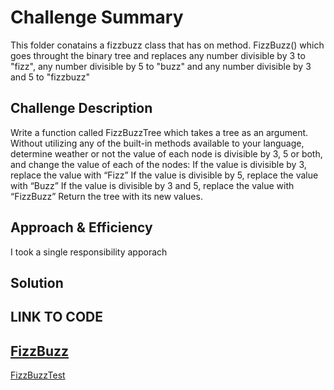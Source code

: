 # Challenge Summary
<!-- Short summary or background information -->
This folder conatains a fizzbuzz class that has on method. FizzBuzz() which goes throught the binary tree and replaces any number divisible by
3 to "fizz", any number divisible by 5 to "buzz" and any number divisible by 3 and 5 to "fizzbuzz"

## Challenge Description
<!-- Description of the challenge -->
Write a function called FizzBuzzTree which takes a tree as an argument.
Without utilizing any of the built-in methods available to your language, determine weather or not the value of each node is divisible by 3, 5 or both, and change the value of each of the nodes:
If the value is divisible by 3, replace the value with “Fizz”
If the value is divisible by 5, replace the value with “Buzz”
If the value is divisible by 3 and 5, replace the value with “FizzBuzz”
Return the tree with its new values.

## Approach & Efficiency
<!-- What approach did you take? Why? What is the Big O space/time for this approach? -->
I took a single responsibility apporach 

## Solution
<!-- Embedded whiteboard image -->


## LINK TO CODE
 
[FizzBuzz](https://github.com/wosunkwo/data-structures-and-algorithms/blob/master/code401-challenges/src/main/java/code401/challenges/FizzBuzzTree/FizzBuzzTree.java)
-----------------------------------------------------------------------------------------------------
[FizzBuzzTest](https://github.com/wosunkwo/data-structures-and-algorithms/blob/master/code401-challenges/src/test/java/code401/challenges/FizzBuzzTree/FizzBuzzTreeTest.java)



